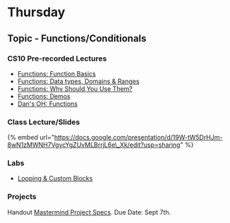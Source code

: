 # Thursday

## Topic - Functions/Conditionals

### CS10 Pre-recorded Lectures

* [Functions: Function Basics](https://www.youtube.com/watch?v=79YPO5VqwBs&list=UUFgeEw03-By2WVDMkqTDRsQ&index=6)
* [Functions: Data types, Domains & Ranges](https://www.youtube.com/watch?v=vQ__GX7orrY&list=UUFgeEw03-By2WVDMkqTDRsQ&index=29)
* [Functions: Why Should You Use Them?](https://www.youtube.com/watch?v=UXcdUzrUpXo&list=UUFgeEw03-By2WVDMkqTDRsQ&index=19)
* [Functions: Demos](https://www.youtube.com/watch?v=PPhdYqxsCSQ&list=UUFgeEw03-By2WVDMkqTDRsQ&index=17)
* [Dan's OH: Functions](https://drive.google.com/drive/folders/1al0NYfHtmimou_PTGbK1Vns0DZfZW2Hh)

### Class Lecture/Slides

{% embed url="https://docs.google.com/presentation/d/19W-tW5DrHJm-8wN1zMWNH7VgycYgZUvMLBrrjL6e\_Xk/edit?usp=sharing" %}

### Labs

* [Looping & Custom Blocks](https://app.gitbook.com/@chnn-anne/s/git-github/~/drafts/-MgiPxbjYjemUGzsTWGn/loops-and-custom-blocks)

### Projects

Handout [Mastermind Project Specs](http://cs10.org/fa18/assign.html?https://docs.google.com/document/d/e/2PACX-1vQxMnnS5C1--I199ncaXVDzdYKlALmRR4RVvluqV5AMvsAl8WYP1B10M0aroSI2bAz0O9ka2kz3ntz0/pub). Due Date: Sept 7th.



